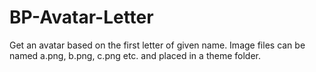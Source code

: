 # BP-Avatar-Letter
Get an avatar based on the first letter of given name.
Image files can be named a.png, b.png, c.png etc. and placed in a theme folder.
